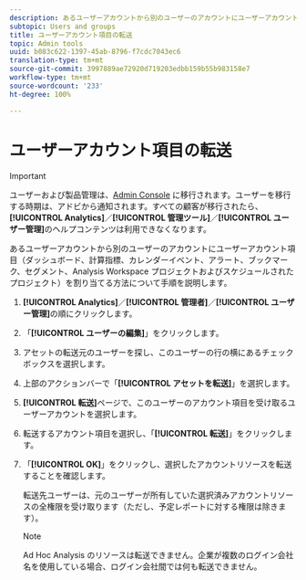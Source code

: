 ```yaml
---
description: あるユーザーアカウントから別のユーザーのアカウントにユーザーアカウント項目（ダッシュボード、計算指標、カレンダーイベント、アラート、ブックマーク、セグメント、Analysis Workspace プロジェクトおよびスケジュールされたプロジェクト）を割り当てる方法について手順を説明します。
subtopic: Users and groups
title: ユーザーアカウント項目の転送
topic: Admin tools
uuid: b083c622-1397-45ab-8796-f7cdc7043ec6
translation-type: tm+mt
source-git-commit: 3997889ae72920d719203edbb159b55b983158e7
workflow-type: tm+mt
source-wordcount: '233'
ht-degree: 100%

---
```



# ユーザーアカウント項目の転送

>[!IMPORTANT]
>
>ユーザーおよび製品管理は、[Admin Console](https://helpx.adobe.com/jp/enterprise/using/admin-console.html) に移行されます。ユーザーを移行する時期は、アドビから通知されます。すべての顧客が移行されたら、**[!UICONTROL Analytics]**／**[!UICONTROL 管理ツール]**／**[!UICONTROL ユーザー管理]**&#x200B;のヘルプコンテンツは利用できなくなります。

あるユーザーアカウントから別のユーザーのアカウントにユーザーアカウント項目（ダッシュボード、計算指標、カレンダーイベント、アラート、ブックマーク、セグメント、Analysis Workspace プロジェクトおよびスケジュールされたプロジェクト）を割り当てる方法について手順を説明します。

1. **[!UICONTROL Analytics]**／**[!UICONTROL 管理者]**／**[!UICONTROL ユーザー管理]**&#x200B;の順にクリックします。
1. 「**[!UICONTROL ユーザーの編集]**」をクリックします。
1. アセットの転送元のユーザーを探し、このユーザーの行の横にあるチェックボックスを選択します。
1. 上部のアクションバーで「**[!UICONTROL アセットを転送]**」を選択します。
1. **[!UICONTROL 転送]**&#x200B;ページで、このユーザーのアカウント項目を受け取るユーザーアカウントを選択します。
1. 転送するアカウント項目を選択し、「**[!UICONTROL 転送]**」をクリックします。
1. 「**[!UICONTROL OK]**」をクリックし、選択したアカウントリソースを転送することを確認します。

   転送先ユーザーは、元のユーザーが所有していた選択済みアカウントリソースの全権限を受け取ります（ただし、予定レポートに対する権限は除きます）。

   >[!NOTE]
   >
   >Ad Hoc Analysis のリソースは転送できません。企業が複数のログイン会社名を使用している場合、ログイン会社間では何も転送できません。

